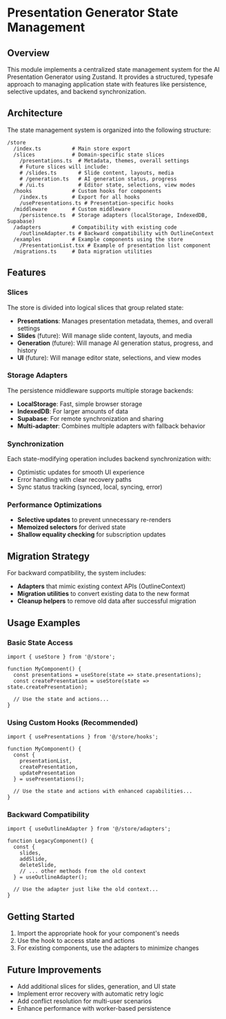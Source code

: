 # Presentation Generator State Management

## Overview

This module implements a centralized state management system for the AI Presentation Generator using Zustand. It provides a structured, typesafe approach to managing application state with features like persistence, selective updates, and backend synchronization.

## Architecture

The state management system is organized into the following structure:

```
/store
  /index.ts          # Main store export
  /slices            # Domain-specific state slices
    /presentations.ts  # Metadata, themes, overall settings
    # Future slices will include:
    # /slides.ts       # Slide content, layouts, media
    # /generation.ts   # AI generation status, progress
    # /ui.ts           # Editor state, selections, view modes
  /hooks             # Custom hooks for components
    /index.ts        # Export for all hooks
    /usePresentations.ts # Presentation-specific hooks
  /middleware        # Custom middleware
    /persistence.ts  # Storage adapters (localStorage, IndexedDB, Supabase)
  /adapters          # Compatibility with existing code
    /outlineAdapter.ts # Backward compatibility with OutlineContext
  /examples          # Example components using the store
    /PresentationList.tsx # Example of presentation list component 
  /migrations.ts     # Data migration utilities
```

## Features

### Slices

The store is divided into logical slices that group related state:

- **Presentations**: Manages presentation metadata, themes, and overall settings
- **Slides** (future): Will manage slide content, layouts, and media
- **Generation** (future): Will manage AI generation status, progress, and history
- **UI** (future): Will manage editor state, selections, and view modes

### Storage Adapters

The persistence middleware supports multiple storage backends:

- **LocalStorage**: Fast, simple browser storage
- **IndexedDB**: For larger amounts of data
- **Supabase**: For remote synchronization and sharing
- **Multi-adapter**: Combines multiple adapters with fallback behavior

### Synchronization

Each state-modifying operation includes backend synchronization with:

- Optimistic updates for smooth UI experience
- Error handling with clear recovery paths
- Sync status tracking (synced, local, syncing, error)

### Performance Optimizations

- **Selective updates** to prevent unnecessary re-renders
- **Memoized selectors** for derived state
- **Shallow equality checking** for subscription updates

## Migration Strategy

For backward compatibility, the system includes:

- **Adapters** that mimic existing context APIs (OutlineContext)
- **Migration utilities** to convert existing data to the new format
- **Cleanup helpers** to remove old data after successful migration

## Usage Examples

### Basic State Access

```tsx
import { useStore } from '@/store';

function MyComponent() {
  const presentations = useStore(state => state.presentations);
  const createPresentation = useStore(state => state.createPresentation);
  
  // Use the state and actions...
}
```

### Using Custom Hooks (Recommended)

```tsx
import { usePresentations } from '@/store/hooks';

function MyComponent() {
  const { 
    presentationList, 
    createPresentation, 
    updatePresentation 
  } = usePresentations();
  
  // Use the state and actions with enhanced capabilities...
}
```

### Backward Compatibility

```tsx
import { useOutlineAdapter } from '@/store/adapters';

function LegacyComponent() {
  const {
    slides,
    addSlide,
    deleteSlide,
    // ... other methods from the old context
  } = useOutlineAdapter();
  
  // Use the adapter just like the old context...
}
```

## Getting Started

1. Import the appropriate hook for your component's needs
2. Use the hook to access state and actions
3. For existing components, use the adapters to minimize changes

## Future Improvements

- Add additional slices for slides, generation, and UI state
- Implement error recovery with automatic retry logic
- Add conflict resolution for multi-user scenarios
- Enhance performance with worker-based persistence 